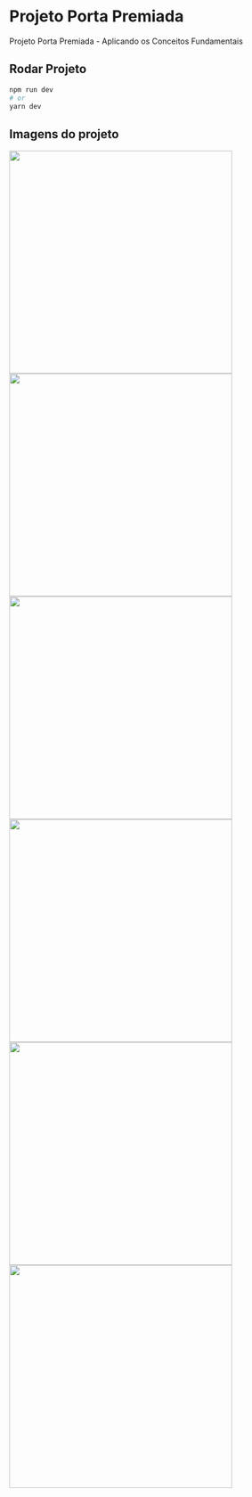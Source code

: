 # Projeto Porta Premiada

Projeto Porta Premiada - Aplicando os Conceitos Fundamentais


## Rodar Projeto

```bash
npm run dev
# or
yarn dev
```

## Imagens do projeto

<img src="https://i.imgur.com/gzhwKgw.png" width="400" /><img src="https://i.imgur.com/WEiVyMY.png" width="400" /><img src="https://i.imgur.com/BMGFCw1.png" width="400" />
<img src="https://i.imgur.com/WEiVyMY.png" width="400" /><img src="https://i.imgur.com/WclP0xP.png" width="400" /><img src="https://i.imgur.com/Vg24DAP.png" width="400" />
